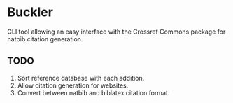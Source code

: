 # Buckler

CLI tool allowing an easy interface with the Crossref Commons package for natbib citation generation.

## TODO

1. Sort reference database with each addition.
2. Allow citation generation for websites.
3. Convert between natbib and biblatex citation format.
